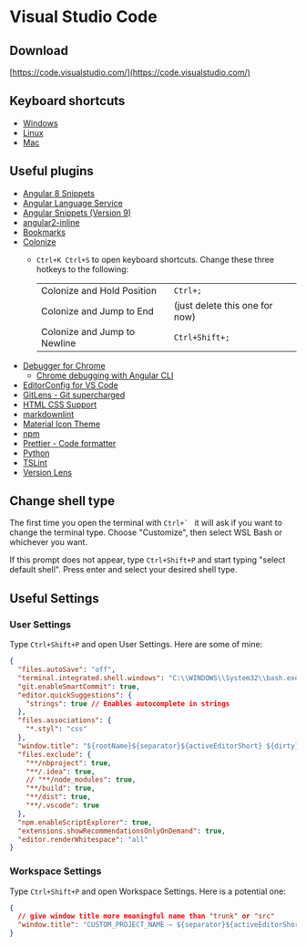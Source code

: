 # Visual Studio Code

## Download

[https://code.visualstudio.com/](https://code.visualstudio.com/)

## Keyboard shortcuts

- [Windows](https://code.visualstudio.com/shortcuts/keyboard-shortcuts-windows.pdf)
- [Linux](https://code.visualstudio.com/shortcuts/keyboard-shortcuts-linux.pdf)
- [Mac](https://code.visualstudio.com/shortcuts/keyboard-shortcuts-macos.pdf)

## Useful plugins

- [Angular 8 Snippets](https://marketplace.visualstudio.com/items?itemName=Mikael.Angular-BeastCode)
- [Angular Language Service](https://marketplace.visualstudio.com/items?itemName=Angular.ng-template)
- [Angular Snippets (Version 9)](https://marketplace.visualstudio.com/items?itemName=johnpapa.Angular2)
- [angular2-inline](https://marketplace.visualstudio.com/items?itemName=natewallace.angular2-inline)
- [Bookmarks](https://marketplace.visualstudio.com/items?itemName=alefragnani.Bookmarks)
- [Colonize](https://marketplace.visualstudio.com/items?itemName=vmsynkov.colonize)
  - `Ctrl+K Ctrl+S` to open keyboard shortcuts. Change these three hotkeys to the following:
  
    | | |
    | --- | --- |
    | Colonize and Hold Position | `Ctrl+;` |
    | Colonize and Jump to End | (just delete this one for now) |
    | Colonize and Jump to Newline | `Ctrl+Shift+;` |
- [Debugger for Chrome](https://marketplace.visualstudio.com/items?itemName=msjsdiag.debugger-for-chrome)
  - [Chrome debugging with Angular CLI](https://github.com/Microsoft/vscode-recipes/tree/master/Angular-CLI)
- [EditorConfig for VS Code](https://marketplace.visualstudio.com/items?itemName=EditorConfig.EditorConfig)
- [GitLens - Git supercharged](https://marketplace.visualstudio.com/items?itemName=eamodio.gitlens)
- [HTML CSS Support](https://marketplace.visualstudio.com/items?itemName=ecmel.vscode-html-css)
- [markdownlint](https://marketplace.visualstudio.com/items?itemName=DavidAnson.vscode-markdownlint)
- [Material Icon Theme](https://marketplace.visualstudio.com/items?itemName=PKief.material-icon-theme)
- [npm](https://marketplace.visualstudio.com/items?itemName=eg2.vscode-npm-script)
- [Prettier - Code formatter](https://marketplace.visualstudio.com/items?itemName=esbenp.prettier-vscode)
- [Python](https://marketplace.visualstudio.com/items?itemName=ms-python.python)
- [TSLint](https://marketplace.visualstudio.com/items?itemName=ms-vscode.vscode-typescript-tslint-plugin)
- [Version Lens](https://marketplace.visualstudio.com/items?itemName=pflannery.vscode-versionlens)

## Change shell type

The first time you open the terminal with ``Ctrl+` `` it will ask if you want to change the terminal type. Choose "Customize", then select WSL Bash or whichever you want.

If this prompt does not appear, type `Ctrl+Shift+P` and start typing "select default shell". Press enter and select your desired shell type.

## Useful Settings

### User Settings

Type `Ctrl+Shift+P` and open User Settings. Here are some of mine:

```json
{
  "files.autoSave": "off",
  "terminal.integrated.shell.windows": "C:\\WINDOWS\\System32\\bash.exe",
  "git.enableSmartCommit": true,
  "editor.quickSuggestions": {
    "strings": true // Enables autocomplete in strings
  },
  "files.associations": {
    "*.styl": "css"
  },
  "window.title": "${rootName}${separator}${activeEditorShort} ${dirty}",
  "files.exclude": {
    "**/nbproject": true,
    "**/.idea": true,
    // "**/node_modules": true,
    "**/build": true,
    "**/dist": true,
    "**/.vscode": true
  },
  "npm.enableScriptExplorer": true,
  "extensions.showRecommendationsOnlyOnDemand": true,
  "editor.renderWhitespace": "all"
}
```

### Workspace Settings

Type `Ctrl+Shift+P` and open Workspace Settings. Here is a potential one:

```json
{
  // give window title more meaningful name than "trunk" or "src"
  "window.title": "CUSTOM_PROJECT_NAME — ${separator}${activeEditorShort} ${dirty}"
}
```
